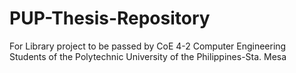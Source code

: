 # PUP-Thesis-Repository
For Library project to be passed by CoE 4-2 Computer Engineering Students of the Polytechnic University of the Philippines-Sta. Mesa
